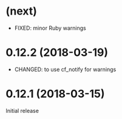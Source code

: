 
# (next)
- FIXED: minor Ruby warnings

# 0.12.2 (2018-03-19)
- CHANGED: to use cf_notify for warnings

# 0.12.1 (2018-03-15)
Initial release
